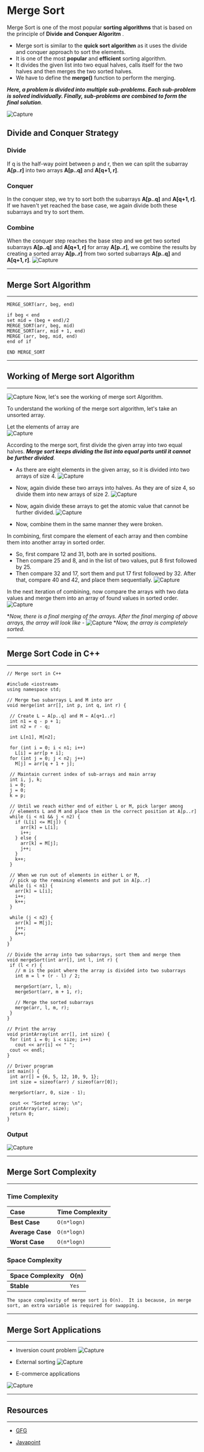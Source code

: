 
# Merge Sort

 Merge Sort is one of the most popular **sorting algorithms** that is based on the principle of **Divide and Conquer Algoritm** .

 - Merge sort is similar to the **quick sort algorithm** as it uses the divide and conquer approach to sort the elements. 
 - It is one of the most **popular** and **efficient** sorting algorithm.
 - It divides the given list into two equal halves, calls itself for the two halves and then merges the two sorted halves. 
 - We have to define the **merge()** function to perform the merging.


 ***Here, a problem is divided into multiple sub-problems. Each sub-problem is solved individually. Finally, sub-problems are combined to form the final solution***.

![Capture](https://cdn.programiz.com/cdn/farfuture/PRTu8e23Uz212XPrrzN_uqXkVZVY_E0Ta8GZp61-zvw/mtime:1586425911/sites/tutorial2program/files/merge-sort-example_0.png)


## **Divide and Conquer Strategy**

### Divide
If q is the half-way point between p and r, then we can split the subarray **A[p..r]** into two arrays **A[p..q]** and **A[q+1, r]**.

### Conquer
In the conquer step, we try to sort both the subarrays **A[p..q]** and **A[q+1, r]**. If we haven't yet reached the base case, we again divide both these subarrays and try to sort them.
### Combine
When the conquer step reaches the base step and we get two sorted subarrays **A[p..q]** and **A[q+1, r]** for array **A[p..r]**, we combine the results by creating a sorted array **A[p..r]** from two sorted subarrays **A[p..q]** and **A[q+1, r]**.
![Capture](https://cdn.programiz.com/cdn/farfuture/m8XujxD0B6qF81Hq-q30SP4nmJlMuaHdYNkKIyNt-hk/mtime:1586425921/sites/tutorial2program/files/merge-sort-in-action---merge-step-simple.png)
* * * * *

## **Merge Sort Algorithm**
--------------------
```
MERGE_SORT(arr, beg, end)  
  
if beg < end  
set mid = (beg + end)/2  
MERGE_SORT(arr, beg, mid)  
MERGE_SORT(arr, mid + 1, end)  
MERGE (arr, beg, mid, end)  
end of if  
  
END MERGE_SORT  
```
* * * * *
## **Working of Merge sort Algorithm**
--------------------
![Capture](https://favtutor.com/resources/images/uploads/merge_sort_python.png)
  Now, let's see the working of merge sort Algorithm.

  To understand the working of the merge sort algorithm, let's take an unsorted array. 

 Let the elements of array are  
![Capture](https://static.javatpoint.com/ds/images/merge-sort.png)

According to the merge sort, first divide the given array into two equal halves. 
***Merge sort keeps dividing the list into equal parts until it cannot be further divided***.

* As there are eight elements in the given array, so it is divided into two arrays of size 4.
![Capture](https://static.javatpoint.com/ds/images/merge-sort2.png)


* Now, again divide these two arrays into halves. As they are of size 4, so divide them into new arrays of size 2.
![Capture](https://static.javatpoint.com/ds/images/merge-sort3.png)

* Now, again divide these arrays to get the atomic value that cannot be further divided.
![Capture](https://static.javatpoint.com/ds/images/merge-sort4.png)
* Now, combine them in the same manner they were broken.

In combining, first compare the element of each array and then combine them into another array in sorted order.

 - So, first compare 12 and 31, both are in sorted positions. 
  - Then compare 25 and 8, and in the list of two values, put 8 first followed by 25. 
 - Then compare 32 and 17, sort them and put 17 first followed by 32. After that, compare 40 and 42, and place them sequentially.
![Capture](https://static.javatpoint.com/ds/images/merge-sort5.png)

In the next iteration of combining, now compare the arrays with two data values and merge them into an array of found values in sorted order.
![Capture](https://static.javatpoint.com/ds/images/merge-sort6.png)

**Now, there is a final merging of the arrays. After the final merging of above arrays, the array will look like -*
![Capture](https://static.javatpoint.com/ds/images/merge-sort7.png)
**Now, the array is completely sorted.*
* * * * *

## **Merge Sort Code in C++**
--------------------
 ```
// Merge sort in C++

#include <iostream>
using namespace std;

// Merge two subarrays L and M into arr
void merge(int arr[], int p, int q, int r) {
  
  // Create L ← A[p..q] and M ← A[q+1..r]
  int n1 = q - p + 1;
  int n2 = r - q;

  int L[n1], M[n2];

  for (int i = 0; i < n1; i++)
    L[i] = arr[p + i];
  for (int j = 0; j < n2; j++)
    M[j] = arr[q + 1 + j];

  // Maintain current index of sub-arrays and main array
  int i, j, k;
  i = 0;
  j = 0;
  k = p;

  // Until we reach either end of either L or M, pick larger among
  // elements L and M and place them in the correct position at A[p..r]
  while (i < n1 && j < n2) {
    if (L[i] <= M[j]) {
      arr[k] = L[i];
      i++;
    } else {
      arr[k] = M[j];
      j++;
    }
    k++;
  }

  // When we run out of elements in either L or M,
  // pick up the remaining elements and put in A[p..r]
  while (i < n1) {
    arr[k] = L[i];
    i++;
    k++;
  }

  while (j < n2) {
    arr[k] = M[j];
    j++;
    k++;
  }
}

// Divide the array into two subarrays, sort them and merge them
void mergeSort(int arr[], int l, int r) {
  if (l < r) {
    // m is the point where the array is divided into two subarrays
    int m = l + (r - l) / 2;

    mergeSort(arr, l, m);
    mergeSort(arr, m + 1, r);

    // Merge the sorted subarrays
    merge(arr, l, m, r);
  }
}

// Print the array
void printArray(int arr[], int size) {
  for (int i = 0; i < size; i++)
    cout << arr[i] << " ";
  cout << endl;
}

// Driver program
int main() {
  int arr[] = {6, 5, 12, 10, 9, 1};
  int size = sizeof(arr) / sizeof(arr[0]);

  mergeSort(arr, 0, size - 1);

  cout << "Sorted array: \n";
  printArray(arr, size);
  return 0;
}

 ```
 ### Output ###
 ![Capture](https://user-images.githubusercontent.com/115069289/194468872-bc3c8962-d6d4-4152-a13b-ad8fffc9234a.JPG)

 * * * * *

 ## **Merge Sort Complexity**
--------------------












### Time Complexity


| Case | Time Complexity                |
| :-------- | :------------------------- |
| **Best Case** |`O(n*logn)` |
| **Average Case** |`O(n*logn)` |
| **Worst Case** |`O(n*logn)` |

###  Space Complexity

| Space Complexity | O(n)              |
| :-------- | :------------------------- |
| **Stable** |`Yes` |

``
The space complexity of merge sort is O(n). 
It is because, in merge sort, an extra variable is required for swapping.
``
* * * * *
## **Merge Sort Applications**
--------------------
- Inversion count problem
  ![Capture](https://media.geeksforgeeks.org/wp-content/uploads/count1.jpg)

- External sorting
![Capture](https://static.javatpoint.com/dbms/images/external-sort-merge-algorithm.png)

- E-commerce applications

![Capture](https://www.meme-arsenal.com/memes/72ec72af711382663ea6a337f7e4fb2d.jpg)
* * * * *
## **Resources**
--------------------






- [GFG](https://www.geeksforgeeks.org/merge-sort/?ref=lbp)

- [Javapoint](https://www.javatpoint.com/merge-sort)



